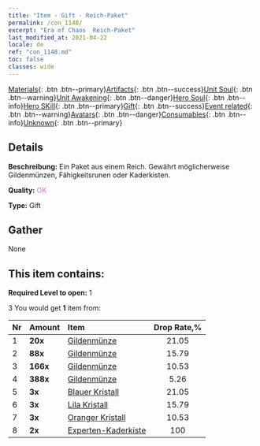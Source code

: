 ```yaml
---
title: "Item - Gift - Reich-Paket"
permalink: /con_1148/
excerpt: "Era of Chaos  Reich-Paket"
last_modified_at: 2021-04-22
locale: de
ref: "con_1148.md"
toc: false
classes: wide
---
```

 [Materials](/ItemsDE/){: .btn .btn--primary}[Artifacts](/ItemsDE/Artifacts/){: .btn .btn--success}[Unit Soul](/ItemsDE/UnitSoul/){: .btn .btn--warning}[Unit Awakening](/ItemsDE/UnitAwakening/){: .btn .btn--danger}[Hero Soul](/ItemsDE/HeroSoul/){: .btn .btn--info}[Hero SKill](/ItemsDE/HeroSkill/){: .btn .btn--primary}[Gift](/ItemsDE/Gift/){: .btn .btn--success}[Event related](/ItemsDE/Events/){: .btn .btn--warning}[Avatars](/ItemsDE/Avatars/){: .btn .btn--danger}[Consumables](/ItemsDE/Consumables/){: .btn .btn--info}[Unknown](/ItemsDE/Unknown/){: .btn .btn--primary}

## Details
 **Beschreibung:** Ein Paket aus einem Reich. Gewährt möglicherweise Gildenmünzen, Fähigkeitsrunen oder Kaderkisten.

 **Quality:** <span style="color: #DA70D6">OK</span>

 **Type:** Gift

## Gather

  None

## This item contains:

 **Required Level to open:** 1

 3 You would get **1** item  from:

  | Nr | Amount |     Item    | Drop Rate,% |
  |:---|:-------|:------------|:---------:|
  | 1 |  **20x** | [Gildenmünze](/ItemsDE/con_896/) | 21.05 | 
  | 2 |  **88x** | [Gildenmünze](/ItemsDE/con_896/) | 15.79 | 
  | 3 |  **166x** | [Gildenmünze](/ItemsDE/con_896/) | 10.53 | 
  | 4 |  **388x** | [Gildenmünze](/ItemsDE/con_896/) | 5.26 | 
  | 5 |  **3x** | [Blauer Kristall](/ItemsDE/con_716/) | 21.05 | 
  | 6 |  **3x** | [Lila Kristall](/ItemsDE/con_720/) | 15.79 | 
  | 7 |  **3x** | [Oranger Kristall](/ItemsDE/con_730/) | 10.53 | 
  | 8 |  **2x** | [Experten-Kaderkiste](/ItemsDE/con_773/) | 100 | 
